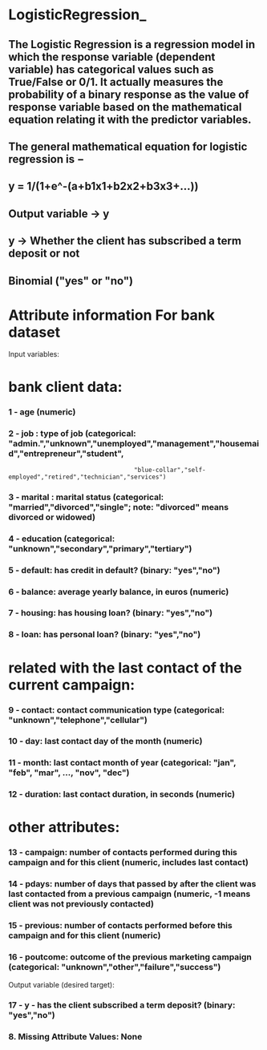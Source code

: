 # LogisticRegression_
## The Logistic Regression is a regression model in which the response variable (dependent variable) has categorical values such as True/False or 0/1. It actually measures the probability of a binary response as the value of response variable based on the mathematical equation relating it with the predictor variables.

## The general mathematical equation for logistic regression is −

## y = 1/(1+e^-(a+b1x1+b2x2+b3x3+...))
## Output variable -> y
## y -> Whether the client has subscribed a term deposit or not 
## Binomial ("yes" or "no")

# Attribute information For bank dataset

   Input variables:
   # bank client data:
   ### 1 - age (numeric)
   ### 2 - job : type of job (categorical: "admin.","unknown","unemployed","management","housemaid","entrepreneur","student",
                                       "blue-collar","self-employed","retired","technician","services") 
  ###  3 - marital : marital status (categorical: "married","divorced","single"; note: "divorced" means divorced or widowed)
  ###  4 - education (categorical: "unknown","secondary","primary","tertiary")
  ###  5 - default: has credit in default? (binary: "yes","no")
  ###  6 - balance: average yearly balance, in euros (numeric) 
  ###  7 - housing: has housing loan? (binary: "yes","no")
  ###  8 - loan: has personal loan? (binary: "yes","no")
   # related with the last contact of the current campaign:
  ###  9 - contact: contact communication type (categorical: "unknown","telephone","cellular") 
 ###  10 - day: last contact day of the month (numeric)
  ### 11 - month: last contact month of year (categorical: "jan", "feb", "mar", ..., "nov", "dec")
  ### 12 - duration: last contact duration, in seconds (numeric)
   # other attributes:
  ### 13 - campaign: number of contacts performed during this campaign and for this client (numeric, includes last contact)
  ### 14 - pdays: number of days that passed by after the client was last contacted from a previous campaign (numeric, -1 means client was not previously contacted)
  ### 15 - previous: number of contacts performed before this campaign and for this client (numeric)
  ### 16 - poutcome: outcome of the previous marketing campaign (categorical: "unknown","other","failure","success")

  Output variable (desired target):
 ###  17 - y - has the client subscribed a term deposit? (binary: "yes","no")

### 8. Missing Attribute Values: None
